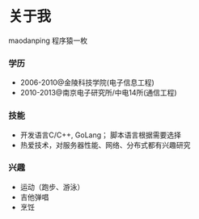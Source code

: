 # 关于我
maodanping 程序猿一枚

### 学历
* 2006-2010@金陵科技学院(电子信息工程)
* 2010-2013@南京电子研究所/中电14所(通信工程)

### 技能
* 开发语言C/C++, GoLang； 脚本语言根据需要选择
* 热爱技术，对服务器性能、网络、分布式都有兴趣研究

### 兴趣
* 运动（跑步、游泳） 
* 吉他弹唱
* 烹饪




